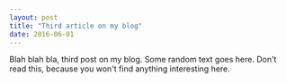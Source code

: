 ```yaml
---
layout: post
title: "Third article on my blog"
date: 2016-06-01
---
```


Blah blah bla, third post on my blog. Some random text goes here. Don't read this, because you won't find anything interesting here.